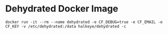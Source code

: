 Dehydrated Docker Image
=======================

```
docker run -it --rm --name dehydrated -e CF_DEBUG=true -e CF_EMAIL -e CF_KEY -v /etc/dehydrated:/data halkeye/dehydrated -c
```
